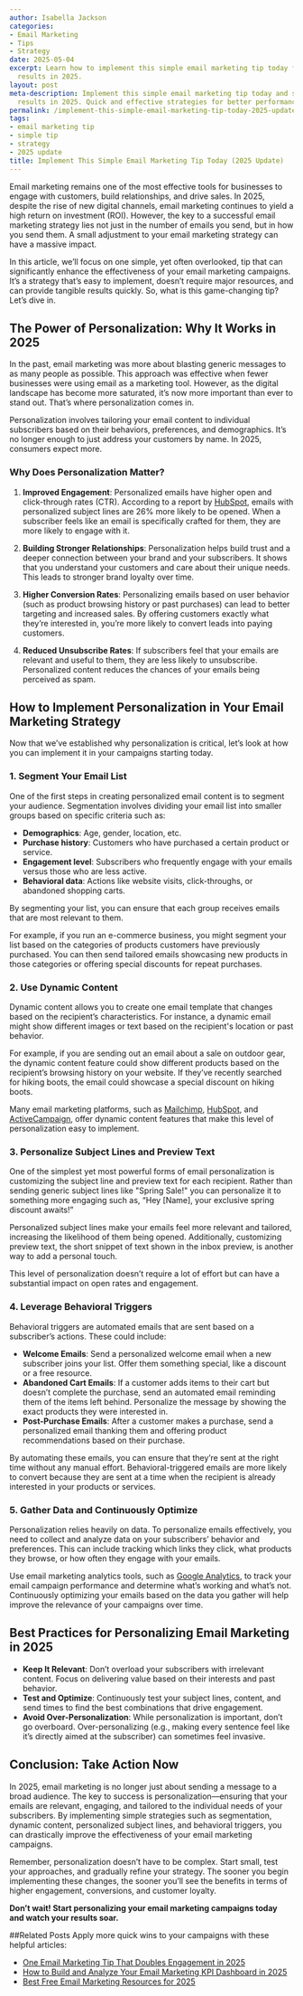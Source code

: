 ```yaml
---
author: Isabella Jackson
categories:
- Email Marketing
- Tips
- Strategy
date: 2025-05-04
excerpt: Learn how to implement this simple email marketing tip today for updated
  results in 2025.
layout: post
meta-description: Implement this simple email marketing tip today and see updated
  results in 2025. Quick and effective strategies for better performance.
permalink: /implement-this-simple-email-marketing-tip-today-2025-update/
tags:
- email marketing tip
- simple tip
- strategy
- 2025 update
title: Implement This Simple Email Marketing Tip Today (2025 Update)
---
```



Email marketing remains one of the most effective tools for businesses to engage with customers, build relationships, and drive sales. In 2025, despite the rise of new digital channels, email marketing continues to yield a high return on investment (ROI). However, the key to a successful email marketing strategy lies not just in the number of emails you send, but in how you send them. A small adjustment to your email marketing strategy can have a massive impact. 

In this article, we’ll focus on one simple, yet often overlooked, tip that can significantly enhance the effectiveness of your email marketing campaigns. It’s a strategy that’s easy to implement, doesn’t require major resources, and can provide tangible results quickly. So, what is this game-changing tip? Let’s dive in.

## The Power of Personalization: Why It Works in 2025

In the past, email marketing was more about blasting generic messages to as many people as possible. This approach was effective when fewer businesses were using email as a marketing tool. However, as the digital landscape has become more saturated, it’s now more important than ever to stand out. That’s where personalization comes in.

Personalization involves tailoring your email content to individual subscribers based on their behaviors, preferences, and demographics. It’s no longer enough to just address your customers by name. In 2025, consumers expect more.

### Why Does Personalization Matter?

1. **Improved Engagement**: Personalized emails have higher open and click-through rates (CTR). According to a report by [HubSpot](https://blog.hubspot.com/marketing/email-marketing-statistics), emails with personalized subject lines are 26% more likely to be opened. When a subscriber feels like an email is specifically crafted for them, they are more likely to engage with it.

2. **Building Stronger Relationships**: Personalization helps build trust and a deeper connection between your brand and your subscribers. It shows that you understand your customers and care about their unique needs. This leads to stronger brand loyalty over time.

3. **Higher Conversion Rates**: Personalizing emails based on user behavior (such as product browsing history or past purchases) can lead to better targeting and increased sales. By offering customers exactly what they’re interested in, you’re more likely to convert leads into paying customers.

4. **Reduced Unsubscribe Rates**: If subscribers feel that your emails are relevant and useful to them, they are less likely to unsubscribe. Personalized content reduces the chances of your emails being perceived as spam.

## How to Implement Personalization in Your Email Marketing Strategy

Now that we’ve established why personalization is critical, let’s look at how you can implement it in your campaigns starting today.

### 1. **Segment Your Email List**

One of the first steps in creating personalized email content is to segment your audience. Segmentation involves dividing your email list into smaller groups based on specific criteria such as:

- **Demographics**: Age, gender, location, etc.
- **Purchase history**: Customers who have purchased a certain product or service.
- **Engagement level**: Subscribers who frequently engage with your emails versus those who are less active.
- **Behavioral data**: Actions like website visits, click-throughs, or abandoned shopping carts.

By segmenting your list, you can ensure that each group receives emails that are most relevant to them.

For example, if you run an e-commerce business, you might segment your list based on the categories of products customers have previously purchased. You can then send tailored emails showcasing new products in those categories or offering special discounts for repeat purchases.

### 2. **Use Dynamic Content**

Dynamic content allows you to create one email template that changes based on the recipient’s characteristics. For instance, a dynamic email might show different images or text based on the recipient's location or past behavior. 

For example, if you are sending out an email about a sale on outdoor gear, the dynamic content feature could show different products based on the recipient’s browsing history on your website. If they’ve recently searched for hiking boots, the email could showcase a special discount on hiking boots. 

Many email marketing platforms, such as [Mailchimp](https://mailchimp.com/), [HubSpot](https://www.hubspot.com/products/email), and [ActiveCampaign](https://www.activecampaign.com/), offer dynamic content features that make this level of personalization easy to implement.

### 3. **Personalize Subject Lines and Preview Text**

One of the simplest yet most powerful forms of email personalization is customizing the subject line and preview text for each recipient. Rather than sending generic subject lines like "Spring Sale!" you can personalize it to something more engaging such as, “Hey [Name], your exclusive spring discount awaits!”

Personalized subject lines make your emails feel more relevant and tailored, increasing the likelihood of them being opened. Additionally, customizing preview text, the short snippet of text shown in the inbox preview, is another way to add a personal touch. 

This level of personalization doesn’t require a lot of effort but can have a substantial impact on open rates and engagement.

### 4. **Leverage Behavioral Triggers**

Behavioral triggers are automated emails that are sent based on a subscriber’s actions. These could include:

- **Welcome Emails**: Send a personalized welcome email when a new subscriber joins your list. Offer them something special, like a discount or a free resource.
- **Abandoned Cart Emails**: If a customer adds items to their cart but doesn’t complete the purchase, send an automated email reminding them of the items left behind. Personalize the message by showing the exact products they were interested in.
- **Post-Purchase Emails**: After a customer makes a purchase, send a personalized email thanking them and offering product recommendations based on their purchase.

By automating these emails, you can ensure that they’re sent at the right time without any manual effort. Behavioral-triggered emails are more likely to convert because they are sent at a time when the recipient is already interested in your products or services.

### 5. **Gather Data and Continuously Optimize**

Personalization relies heavily on data. To personalize emails effectively, you need to collect and analyze data on your subscribers’ behavior and preferences. This can include tracking which links they click, what products they browse, or how often they engage with your emails.

Use email marketing analytics tools, such as [Google Analytics](https://analytics.google.com/), to track your email campaign performance and determine what’s working and what’s not. Continuously optimizing your emails based on the data you gather will help improve the relevance of your campaigns over time.

## Best Practices for Personalizing Email Marketing in 2025

- **Keep It Relevant**: Don’t overload your subscribers with irrelevant content. Focus on delivering value based on their interests and past behavior.
- **Test and Optimize**: Continuously test your subject lines, content, and send times to find the best combinations that drive engagement.
- **Avoid Over-Personalization**: While personalization is important, don’t go overboard. Over-personalizing (e.g., making every sentence feel like it’s directly aimed at the subscriber) can sometimes feel invasive.

## Conclusion: Take Action Now

In 2025, email marketing is no longer just about sending a message to a broad audience. The key to success is personalization—ensuring that your emails are relevant, engaging, and tailored to the individual needs of your subscribers. By implementing simple strategies such as segmentation, dynamic content, personalized subject lines, and behavioral triggers, you can drastically improve the effectiveness of your email marketing campaigns.

Remember, personalization doesn’t have to be complex. Start small, test your approaches, and gradually refine your strategy. The sooner you begin implementing these changes, the sooner you’ll see the benefits in terms of higher engagement, conversions, and customer loyalty.

**Don’t wait! Start personalizing your email marketing campaigns today and watch your results soar.**

##Related Posts
Apply more quick wins to your campaigns with these helpful articles:
- [One Email Marketing Tip That Doubles Engagement in 2025](/one-email-marketing-tip-that-doubles-engagement-in-2025/)
- [How to Build and Analyze Your Email Marketing KPI Dashboard in 2025](/how-to-build-and-analyze-your-email-marketing-kpi-dashboard-in-2025/)
- [Best Free Email Marketing Resources for 2025](/best-free-email-marketing-resources-for-2025/)

